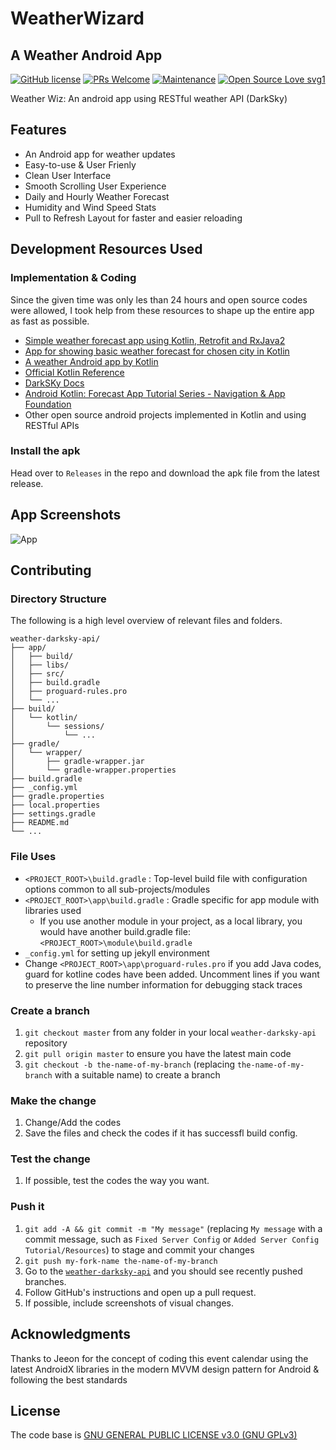 # WeatherWizard
## A Weather Android App

[![GitHub license](https://img.shields.io/cran/l/devtools.svg)](https://github.com/me-shaon/GLWTPL/blob/master/NSFW_LICENSE) [![PRs Welcome](https://img.shields.io/badge/PRs-welcome-brightgreen.svg)]()  [![Maintenance](https://img.shields.io/badge/Maintained%3F-yes-green.svg)](https://github.com/SaadAAkash/weather-darksky-api/graphs/commit-activity) [![Open Source Love svg1](https://badges.frapsoft.com/os/v1/open-source.svg?v=103)](https://github.com/ellerbrock/open-source-badges/)

Weather Wiz: An android app using RESTful weather API (DarkSky)

## Features

* An Android app for weather updates
* Easy-to-use & User Frienly
* Clean User Interface
* Smooth Scrolling User Experience
* Daily and Hourly Weather Forecast
* Humidity and Wind Speed Stats
* Pull to Refresh Layout for faster and easier reloading

## Development Resources Used


### Implementation & Coding

Since the given time was only les than 24 hours and open source codes were allowed, I took help from these resources to shape up the entire app as fast as possible.
  
* [Simple weather forecast app using Kotlin, Retrofit and RxJava2](https://android.jlelse.eu/simple-weather-forecast-app-using-kotlin-retrofit-and-rxjava2-c4b1f4d9344e)
* [App for showing basic weather forecast for chosen city in Kotlin](https://github.com/KonradSzewczuk/WeatherApp/)
* [A weather Android app by Kotlin](https://github.com/hugojing/kotlin-weather-app)
* [Official Kotlin Reference](http://kotlinlang.org/docs/reference/)
* [DarkSKy Docs](https://darksky.net/dev/docs)
* [Android Kotlin: Forecast App Tutorial Series - Navigation & App Foundation](https://www.youtube.com/watch?v=yDaaM3u389I&list=PLB6lc7nQ1n4jTLDyU2muTBo8xk0dg0D_w)
* Other open source android projects implemented in Kotlin and using RESTful APIs


### Install the apk

Head over to ```Releases``` in the repo and download the apk file from the latest release.

## App Screenshots

![App](https://github.com/SaadAAkash/weather-darksky-api/blob/master/weather-darksky-apiResources/Screenshots/1.png "weather-darksky-api")

## Contributing

### Directory Structure

The following is a high level overview of relevant files and folders.

```
weather-darksky-api/
├── app/
│   ├── build/
│   ├── libs/
│   ├── src/
│   ├── build.gradle
│   ├── proguard-rules.pro
│   └── ...
├── build/ 
│   └── kotlin/      
│       └── sessions/
│           └── ...
├── gradle/ 
│   └── wrapper/      
│       ├── gradle-wrapper.jar
│       └── gradle-wrapper.properties
├── build.gradle
├── _config.yml
├── gradle.properties
├── local.properties
├── settings.gradle
├── README.md
└── ...

```

### File Uses

* ```<PROJECT_ROOT>\build.gradle``` : Top-level build file with configuration options common to all sub-projects/modules
* ```<PROJECT_ROOT>\app\build.gradle``` : Gradle specific for app module with libraries used
    * If you use another module in your project, as a local library, you would have another build.gradle file: ```<PROJECT_ROOT>\module\build.gradle```
* ```_config.yml``` for setting up jekyll environment
* Change ```<PROJECT_ROOT>\app\proguard-rules.pro``` if you add Java codes, guard for kotline codes have been added. Uncomment lines if you want to preserve the line number information for debugging stack traces

### Create a branch

1.  `git checkout master` from any folder in your local `weather-darksky-api`
    repository
1.  `git pull origin master` to ensure you have the latest main code
1.  `git checkout -b the-name-of-my-branch` (replacing `the-name-of-my-branch`
    with a suitable name) to create a branch

### Make the change

1.  Change/Add the codes
1.  Save the files and check the codes if it has successfl build config.

### Test the change

1.  If possible, test the codes the way you want.

### Push it

1.  `git add -A && git commit -m "My message"` (replacing `My message` with a
    commit message, such as `Fixed Server Config` or `Added Server Config Tutorial/Resources`) to stage and commit
    your changes
1.  `git push my-fork-name the-name-of-my-branch`
1.  Go to the
    [`weather-darksky-api`](https://github.com/SaadAAkash/weather-darksky-api)
    and you should see recently pushed branches.
1.  Follow GitHub's instructions and open up a pull request.
1.  If possible, include screenshots of visual changes.

## Acknowledgments

Thanks to Jeeon for the concept of coding this event calendar using the latest AndroidX libraries in the modern MVVM design pattern for Android & following the best standards

## License

The code base is [GNU GENERAL PUBLIC LICENSE v3.0 (GNU GPLv3)](https://github.com/SaadAAkash/weather-darksky-api/LICENSE)